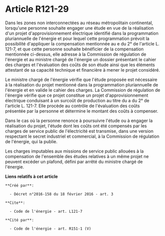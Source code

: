 # Article R121-29

Dans les zones non interconnectées au réseau métropolitain continental, lorsqu'une personne souhaite engager une étude en vue
de la réalisation d'un projet d'approvisionnement électrique identifié dans la programmation pluriannuelle de l'énergie et
pour lequel cette programmation prévoit la possibilité d'appliquer la compensation mentionnée au e du 2° de l'article L.
121-7, et que cette personne souhaite bénéficier de la compensation mentionnée ci-dessus, elle adresse à la Commission de
régulation de l'énergie et au ministre chargé de l'énergie un dossier présentant le cahier des charges et l'évaluation des
coûts de son étude ainsi que les éléments attestant de sa capacité technique et financière à mener le projet considéré. 

Le ministre chargé de l'énergie vérifie que l'étude proposée est nécessaire à la réalisation du projet mentionné dans la
programmation pluriannuelle de l'énergie et en valide le cahier des charges. La Commission de régulation de l'énergie vérifie
que ce projet constitue un projet d'approvisionnement électrique conduisant à un surcoût de production au titre du a du 2° de
l'article L. 121-7. Elle procède au contrôle de l'évaluation des coûts présentée par la personne et détermine le montant des
coûts à compenser. 

Dans le cas où la personne renonce à poursuivre l'étude ou à engager la réalisation du projet, l'étude dont les coûts ont été
compensés par les charges de service public de l'électricité est transmise, dans une version respectant le secret industriel
et commercial, à la Commission de régulation de l'énergie, qui la publie. 

Les charges imputables aux missions de service public allouées à la compensation de l'ensemble des études relatives à un même
projet ne peuvent excéder un plafond, défini par arrêté du ministre chargé de l'énergie.

**Liens relatifs à cet article**

	**Créé par**:

	  - Décret n°2016-158 du 18 février 2016 - art. 3

	**Cite**:

	  - Code de l'énergie - art. L121-7

	**Cité par**:

	  - Code de l'énergie - art. R151-1 (V)
